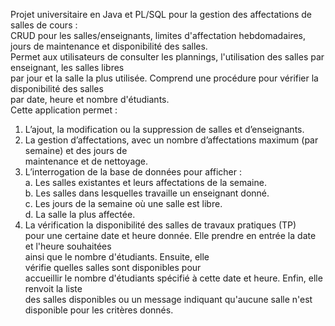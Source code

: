 Projet universitaire en Java et PL/SQL pour la gestion des affectations de salles de cours : <br/>
CRUD pour les salles/enseignants, limites d'affectation hebdomadaires, jours de maintenance et disponibilité des salles.<br/>
Permet aux utilisateurs de consulter les plannings, l'utilisation des salles par enseignant, les salles libres <br/>
par jour et la salle la plus utilisée. Comprend une procédure pour vérifier la disponibilité des salles<br/>
par date, heure et nombre d'étudiants.<br/>
Cette application permet : <br/>
1. L’ajout, la modification ou la suppression de salles et d’enseignants.<br/>
2. La gestion d’affectations, avec un nombre d’affectations maximum (par semaine) et des jours de<br/>
maintenance et de nettoyage.<br/>
3. L’interrogation de la base de données pour afficher :<br/>
a. Les salles existantes et leurs affectations de la semaine.<br/>
b. Les salles dans lesquelles travaille un enseignant donné.<br/>
c. Les jours de la semaine où une salle est libre.<br/>
d. La salle la plus affectée.<br/>
4. La vérification la disponibilité des salles de travaux pratiques (TP)<br/>
pour une certaine date et heure donnée. Elle prendre en entrée la date et l'heure souhaitées<br/>
ainsi que le nombre d'étudiants. Ensuite, elle <br/> vérifie quelles salles sont disponibles pour<br/>
accueillir le nombre d'étudiants spécifié à cette date et heure. Enfin, elle renvoit la liste <br/>
des salles disponibles ou un message indiquant qu'aucune salle n'est disponible pour les critères donnés.<br/>
